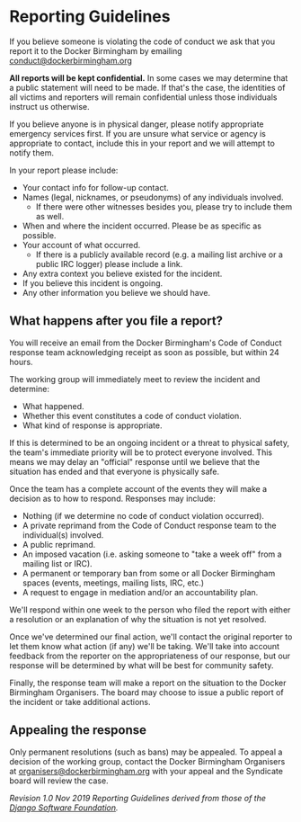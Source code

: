 # Reporting Guidelines

If you believe someone is violating the code of conduct we ask that you report it to the Docker Birmingham by 
emailing [conduct@dockerbirmingham.org](mailto:conduct@dockerbirminggham.org) 

**All reports will be kept confidential.** In some cases we may determine that a public statement will need to be made. 
If that's the case, the identities of all victims and reporters will remain confidential unless those individuals 
instruct us otherwise.

If you believe anyone is in physical danger, please notify appropriate emergency services first. If you are unsure what 
service or agency is appropriate to contact, include this in your report and we will attempt to notify them.

In your report please include:

* Your contact info for follow-up contact.
* Names (legal, nicknames, or pseudonyms) of any individuals involved.
  * If there were other witnesses besides you, please try to include them as well.
* When and where the incident occurred. Please be as specific as possible.
* Your account of what occurred. 
  * If there is a publicly available record (e.g. a mailing list archive or a public IRC logger) please include a link.
* Any extra context you believe existed for the incident.
* If you believe this incident is ongoing.
* Any other information you believe we should have.

## What happens after you file a report?

You will receive an email from the Docker Birmingham's Code of Conduct response team acknowledging receipt as soon as 
possible, but within 24 hours.

The working group will immediately meet to review the incident and determine:

* What happened.
* Whether this event constitutes a code of conduct violation.
* What kind of response is appropriate.

If this is determined to be an ongoing incident or a threat to physical safety, the team's immediate priority will be 
to protect everyone involved. This means we may delay an "official" response until we believe that the situation has 
ended and that everyone is physically safe.

Once the team has a complete account of the events they will make a decision as to how to respond. Responses may 
include:

* Nothing (if we determine no code of conduct violation occurred).
* A private reprimand from the Code of Conduct response team to the individual(s) involved.
* A public reprimand.
* An imposed vacation (i.e. asking someone to "take a week off" from a mailing list or IRC).
* A permanent or temporary ban from some or all Docker Birmingham spaces (events, meetings, mailing lists, IRC, etc.)
* A request to engage in mediation and/or an accountability plan.

We'll respond within one week to the person who filed the report with either a resolution or an explanation of why the 
situation is not yet resolved.

Once we've determined our final action, we'll contact the original reporter to let them know what action (if any) we'll 
be taking. We'll take into account feedback from the reporter on the appropriateness of our response, but our response 
will be determined by what will be best for community safety.

Finally, the response team will make a report on the situation to the Docker Birmingham Organisers. The board may 
choose to issue a public report of the incident or take additional actions.

## Appealing the response

Only permanent resolutions (such as bans) may be appealed. To appeal a decision of the working group, contact the 
Docker Birmingham Organisers at [organisers@dockerbirmingham.org]() with your appeal and the Syndicate board will 
review the case.

_Revision 1.0 Nov 2019_
_Reporting Guidelines derived from those of the [Django Software Foundation](https://www.djangoproject.com/conduct/reporting/)._
